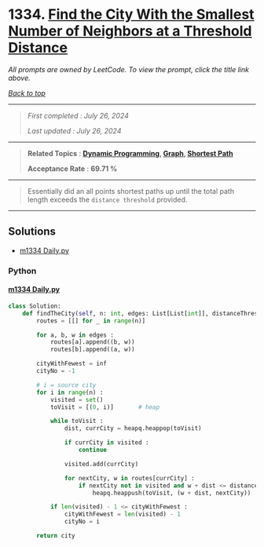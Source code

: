 # 1334. [Find the City With the Smallest Number of Neighbors at a Threshold Distance](<https://leetcode.com/problems/find-the-city-with-the-smallest-number-of-neighbors-at-a-threshold-distance>)

*All prompts are owned by LeetCode. To view the prompt, click the title link above.*

*[Back to top](<../README.md>)*

------

> *First completed : July 26, 2024*
>
> *Last updated : July 26, 2024*

------

> **Related Topics** : **[Dynamic Programming](<by_topic/Dynamic Programming.md>), [Graph](<by_topic/Graph.md>), [Shortest Path](<by_topic/Shortest Path.md>)**
>
> **Acceptance Rate** : **69.71 %**

------

> Essentially did an all points shortest paths up 
> until the total path length exceeds the 
> `distance threshold` provided.

------

## Solutions

- [m1334 Daily.py](<../my-submissions/m1334 Daily.py>)
### Python
#### [m1334 Daily.py](<../my-submissions/m1334 Daily.py>)
```Python
class Solution:
    def findTheCity(self, n: int, edges: List[List[int]], distanceThreshold: int) -> int:
        routes = [[] for _ in range(n)]

        for a, b, w in edges :
            routes[a].append((b, w))
            routes[b].append((a, w))

        cityWithFewest = inf
        cityNo = -1

        # i = source city
        for i in range(n) :
            visited = set()
            toVisit = [(0, i)]       # heap

            while toVisit :
                dist, currCity = heapq.heappop(toVisit)

                if currCity in visited :
                    continue

                visited.add(currCity)

                for nextCity, w in routes[currCity] :
                    if nextCity not in visited and w + dist <= distanceThreshold :
                        heapq.heappush(toVisit, (w + dist, nextCity))

            if len(visited) - 1 <= cityWithFewest :
                cityWithFewest = len(visited) - 1
                cityNo = i

        return city
```

